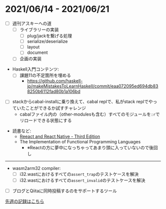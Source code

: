 # 2021/06/14 - 2021/06/21

- [ ] 週刊アスキーへの道
    - [ ] ライブラリーの実装
        - [ ] plug/jackを繋げる処理
        - [ ] serialize/deserialize
        - [ ] layout
        - [ ] document
    - [ ] 企画の実装
- Haskell入門コンテンツ:
    - [ ] 課題11の不足箇所を埋める
        - <https://github.com/haskell-jp/makeMistakesToLearnHaskell/commit/eaa072095ed694db838250b6112fad80b1a106bd>
- [ ] stackからcabal-installに乗り換えて、cabal replで、私がstack replでやっていたことができるか試すチャレンジ
    - cabalファイル内の（other-modulesも含む）すべてのモジュールを`:r`でリロードできる状態にする
- 読書など:
    - [Reeact and React Native - Third Edition](https://www.packtpub.com/product/react-and-react-native-third-edition/9781839211140)
    - The Implementation of Functional Programming Languages
        - ※Reactの方に夢中になっちゃってあまり頭に入っていないので後回し

------

- wasm2arm32 compiler:
    - [ ] i32.wastにおけるすべての`assert_trap`のテストケースを解決
    - [ ] i32.wastにおけるすべての`assert_invalid`のテストケースを解決
- [ ] ブログとQiitaに同時投稿するのをサポートするツール

[先週の記録はこちら](https://github.com/igrep/daily-commits/blob/cac0613b039b5b54ce926db5e39a31515f5bbacb/yesterday.md)
